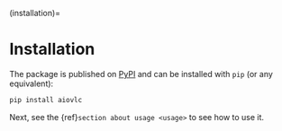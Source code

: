 (installation)=

# Installation

The package is published on [PyPI](https://pypi.org/project/aiovlc/) and can be installed with `pip` (or any equivalent):

```bash
pip install aiovlc
```

Next, see the {ref}`section about usage <usage>` to see how to use it.
